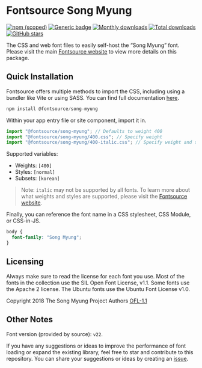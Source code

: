 # Fontsource Song Myung

[![npm (scoped)](https://img.shields.io/npm/v/@fontsource/song-myung?color=brightgreen)](https://www.npmjs.com/package/@fontsource/song-myung) [![Generic badge](https://img.shields.io/badge/fontsource-passing-brightgreen)](https://github.com/fontsource/fontsource) [![Monthly downloads](https://badgen.net/npm/dm/@fontsource/song-myung)](https://github.com/fontsource/fontsource) [![Total downloads](https://badgen.net/npm/dt/@fontsource/song-myung)](https://github.com/fontsource/fontsource) [![GitHub stars](https://img.shields.io/github/stars/fontsource/fontsource.svg?style=social&label=Star)](https://github.com/fontsource/fontsource/stargazers)

The CSS and web font files to easily self-host the “Song Myung” font. Please visit the main [Fontsource website](https://fontsource.org/fonts/song-myung) to view more details on this package.

## Quick Installation

Fontsource offers multiple methods to import the CSS, including using a bundler like Vite or using SASS. You can find full documentation [here](https://fontsource.org/docs/getting-started/introduction).

```javascript
npm install @fontsource/song-myung
```

Within your app entry file or site component, import it in.

```javascript
import "@fontsource/song-myung"; // Defaults to weight 400
import "@fontsource/song-myung/400.css"; // Specify weight
import "@fontsource/song-myung/400-italic.css"; // Specify weight and style
```

Supported variables:
- Weights: `[400]`
- Styles: `[normal]`
- Subsets: `[korean]`

> Note: `italic` may not be supported by all fonts. To learn more about what weights and styles are supported, please visit the [Fontsource website](https://fontsource.org/fonts/song-myung).

Finally, you can reference the font name in a CSS stylesheet, CSS Module, or CSS-in-JS.

```css
body {
  font-family: "Song Myung";
}
```

## Licensing
Always make sure to read the license for each font you use. Most of the fonts in the collection use the SIL Open Font License, v1.1. Some fonts use the Apache 2 license. The Ubuntu fonts use the Ubuntu Font License v1.0.

Copyright 2018 The Song Myung Project Authors
[OFL-1.1](https://openfontlicense.org)

## Other Notes
Font version (provided by source): `v22`.

If you have any suggestions or ideas to improve the performance of font loading or expand the existing library, feel free to star and contribute to this repository. You can share your suggestions or ideas by creating an [issue](https://github.com/fontsource/fontsource/issues).